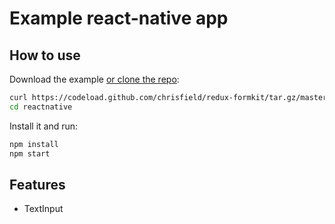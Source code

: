# Example react-native app

## How to use

Download the example [or clone the repo](https://github.com/chrisfield/redux-formkit):

```bash
curl https://codeload.github.com/chrisfield/redux-formkit/tar.gz/master | tar -xz --strip=2 "redux-formkit"-master/examples/reactnative
cd reactnative
```

Install it and run:

```bash
npm install
npm start
```

## Features
* TextInput

